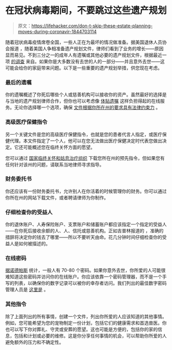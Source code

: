 # 在冠状病毒期间，不要跳过这些遗产规划

> 原文：<https://lifehacker.com/don-t-skip-these-estate-planning-moves-during-coronavir-1844703114>

随着冠状病毒疫情席卷全国，一些人正在为最坏的情况做准备。据美国退休人员协会报道 ，随着美国人争相准备遗产规划文件，律师们看到了业务的增长——原因显而易见。不到三分之一的成年人有遗嘱或其他必要的遗产规划文件，根据最近一项 [的调查](https://www.caring.com/caregivers/estate-planning/wills-survey) 来自。如果你是大多数没有去世的人的一部分——并且意外去世——这可能会给你的家庭带来问题。以下是一些重要的遗产规划举措，供您现在考虑。



### **最后的遗嘱**

你的遗嘱概述了你死后哪些个人或慈善机构可以接收你的资产。虽然最好的选择是与当地的遗产规划律师合作，但你也可以考虑像 [体贴遗嘱](https://thoughtfulwills.com/) 这样负担得起的在线服务。无论你选择哪一个选项，确保 [文件根据你所在州的要求具有法律约束力](https://twocents.lifehacker.com/how-do-you-make-a-will-during-the-coronavirus-lockdown-1842471746) 。

### **高级医疗保健指令**

另一个关键文件是您的高级医疗保健指令，也就是您的患者代言人指定，或医疗保健代理。本文件指定了一个人，他可以在您无法做出医疗保健决定时代表您做出决定。它还可能概述您在临终关怀方面的愿望。

您可以通过 [国家临终关怀和姑息治疗组织](https://www.nhpco.org/patients-and-caregivers/advance-care-planning/advance-directives/downloading-your-states-advance-directive/) 下载您所在州的预先指令，但如果您有任何针对该州的问题，请联系当地律师寻求指导。

### **财务委托书**

你还应该有一份财务委托书，允许别人在你活着的时候管理你的财务。你可以通过你所在州的网站下载文件，或者聘请律师为你制作。

### **仔细检查你的受益人**

你的退休账户、人寿保险账户、支票账户和储蓄账户都应该指定一个指定的受益人——在你死后接收余额的人、人、信托或慈善机构。正如吉普林报道的 ，准确的措辞将决定你的钱去了哪里——所以不要听天由命。花几分钟时间仔细检查你的受益人是如何被描述的。

### **在线密码**

[据诺德帕斯](https://nordpass.com/press-area/) 统计，一般人有 70-80 个密码。如果你意外去世，你所爱的人可能很难知道这些密码并访问你的在线账户。你应该依靠一个密码管理器，而不是一个手写的列表，以确保你的数字记录可以被你的幸存者访问。我们列出的最佳数字密码管理人员是 [这里是](https://lifehacker.com/the-five-best-password-managers-5529133) 。

### **其他指令**

除了上面列出的所有事情，创建一个文件，列出你所爱的人应该知道的其他事情。例如，您可能希望为您的宠物制定一份计划，包括它们的健康需求和首选兽医。你也可以写下你对葬礼、守灵或安葬的愿望。这也可能是方便的，包括你的家的信息，包括和计划或必要的维修。这是你分享任何事情的机会，可以帮助你所爱的人避免额外的压力和不确定性。